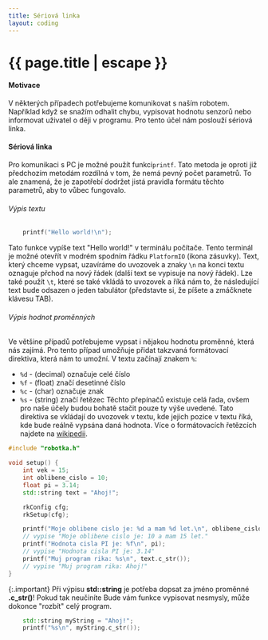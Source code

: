 ```yaml
---
title: Sériová linka
layout: coding
---
```


# {{ page.title | escape }}

#### Motivace
V některých případech potřebujeme komunikovat s naším robotem. Například když se snažím odhalit chybu, vypisovat hodnotu senzorů nebo informovat uživatel o ději v programu. Pro tento účel nám poslouží sériová linka.

#### Sériová linka
Pro komunikaci s PC je možné použít funkci`printf`. Tato metoda je oproti již předchozím metodám rozdílná v tom, že nemá pevný počet parametrů. To ale znamená, že je zapotřebí dodržet jistá pravidla formátu těchto parametrů, aby to vůbec fungovalo.

###### Výpis textu
```cpp
    printf("Hello world!\n");
```
Tato funkce vypíše text "Hello world!" v terminálu počítače. Tento terminál je možné otevřít v modrém spodním řádku `PlatformIO` (ikona zásuvky). Text, který chceme vypsat, uzavíráme do uvozovek a znaky `\n` na konci textu oznaguje přchod na nový řádek (další text se vypisuje na nový řádek). Lze také použít `\t`, které se také vkládá to uvozovek a říká nám to, že následující text bude odsazen o jeden tabulátor (představte si, že píšete a zmáčknete klávesu TAB).  

###### Výpis hodnot proměnných
Ve většine případů potřebujeme vypsat i nějakou hodnotu proměnné, která nás zajímá. Pro tento případ umožňuje přidat takzvaná formátovací direktiva, která nám to umožní. V textu začínají znakem `%`:
- `%d` - (decimal) označuje celé číslo
- `%f` - (float) značí desetinné číslo
- `%c` - (char) označuje znak
- `%s` - (string) značí řetězec
Těchto přepínačů existuje celá řada, ovšem pro naše účely budou bohatě stačit pouze ty výše uvedené. Tato direktiva se vkládají do uvozovek v textu, kde jejich pozice v textu říká, kde bude reálně vypsána daná hodnota. Více o formátovacích řetězcích najdete na [wikipedii](https://cs.wikipedia.org/wiki/Printf#Formátovací_řetězec).

```cpp
#include "robotka.h"

void setup() {
    int vek = 15;
    int oblibene_cislo = 10;
    float pi = 3.14;
    std::string text = "Ahoj!";

    rkConfig cfg;
    rkSetup(cfg);

    printf("Moje oblibene cislo je: %d a mam %d let.\n", oblibene_cislo, vek);
    // vypise "Moje oblibene cislo je: 10 a mam 15 let."
    printf("Hodnota cisla PI je: %f\n", pi);
    // vypise "Hodnota cisla PI je: 3.14"
    printf("Muj program rika: %s\n", text.c_str());
    // vypise "Muj program rika: Ahoj!"
}
```

{:.important}
Při výpisu **std::string** je potřeba dopsat za jméno proměnné **.c_str()**!
Pokud tak neučiníte Bude vám funkce vypisovat nesmysly, může dokonce "rozbít" celý program.
```cpp
    std::string myString = "Ahoj!";
    printf("%s\n", myString.c_str());
```